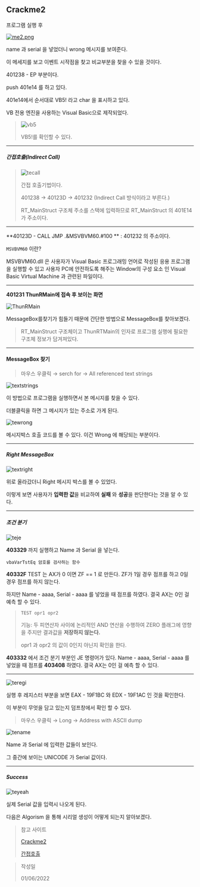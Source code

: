 ## Crackme2

프로그램 실행 후

[![me2.png](https://raw.githubusercontent.com/sosouni14/image_server/main/image_rev/me2.png)](https://postimg.cc/qtXY5vTZ)

name 과 serial 을 넣었더니 wrong 메시지를 보여준다.

이 메세지를 보고 이벤트 시작점을 찾고 비교부분을 찾을 수 있을 것이다.

401238 - EP 부분이다.

push 401e14 를 하고 있다.

401e14에서 순서대로 VB5! 라고 char 을 표시하고 있다.

VB 전용 엔진을 사용하는 Visual Basic으로 제작되었다. 

> ![vb5](https://raw.githubusercontent.com/sosouni14/image_server/main/image_rev/vb5.PNG)
>
> VB5!를 확인할 수 있다.

---

##### 간접호출(Indirect Call)

> ![tecall](https://raw.githubusercontent.com/sosouni14/image_server/main/image_rev/tecall.PNG)
>
> 간접 호출기법이다.
>
> 401238 → 40123D → 401232 (Indirect Call 방식이라고 부른다.)
>
> RT_MainStruct 구조체 주소를 스택에 입력하므로  RT_MainStruct 의 401E14가 주소이다.

---

**40123D - CALL JMP .&MSVBVM60.#100 ** : 401232 의 주소이다.

`MSVBVM60` 이란?

MSVBVM60.dll 은 사용자가 Visual Basic 프로그래밍 언어로 작성된 응용 프로그램을 실행할 수 있고 사용자 PC에 안전하도록 해주는 Window의 구성 요소 인 Visual Basic Virtual Machine 과 관련된 파일이다.

---

**401231 ThunRMain에 접속 후 보이는 화면**

![ThunRMain](https://raw.githubusercontent.com/sosouni14/image_server/main/image_rev/image-20220103170618158.png)

MessageBox를찾기가 힘들기 때문에 간단한 방법으로 MessageBox를 찾아보겠다.

> RT_MainStruct 구조체이고 ThunRTMain의 인자로 프로그램 실행에 필요한 구조체 정보가 담겨져있다.

---



#### MessageBox 찾기

> 마우스 우클릭 → serch for → All referenced text strings



![textstrings](https://raw.githubusercontent.com/sosouni14/image_server/main/image_rev/textstrings.PNG)

이 방법으로 프로그램을 실행하면서 본 메시지를 찾을 수 있다.

더블클릭을 하면 그 메시지가 있는 주소로 가게 된다.

![tewrong](https://raw.githubusercontent.com/sosouni14/image_server/main/image_rev/tewrong.PNG)

메시지박스 호출 코드를 볼 수 있다. 이건 Wrong 에 해당되는 부분이다. 

---

##### Right MessageBox

![textright](https://raw.githubusercontent.com/sosouni14/image_server/main/image_rev/textright.PNG)

위로 올라갔더니 Right 메시지 박스를 볼 수 있었다.

이렇게 보면 사용자가 **입력한 값**을 비교하여 **실패** 와 **성공**을 판단한다는 것을 알 수 있다.

---

##### 조건 분기

![teje](https://raw.githubusercontent.com/sosouni14/image_server/main/image_rev/teje.PNG)

**403329** 까지 실행하고 Name 과 Serial 을 넣는다. 

`vbaVarTstEq 암호를 검사하는 함수`

**40332F** TEST 는 AX가 0 이면 ZF == 1 로 만든다. ZF가 1일 경우 점프를 하고 0일 경우 점프를 하지 않는다. 

하지만 Name - aaaa, Serial - aaaa 를 넣었을 때 점프를 하였다. 결국 AX는 0인 걸 예측 할 수 있다.

> `TEST opr1 opr2`
>
> 기능: 두 피연산자 사이에 논리적인 AND 연산을 수행하여 ZERO 플래그에 영향을 주지만 결과값을 **저장하지 않는다.**
>
> opr1 과 opr2 의 값이 0인지 아닌지 확인을 한다.

**403332** 에서 조건 분기 부분인 JE 명령어가 있다.  Name - aaaa, Serial - aaaa 를 넣었을 때 점프를 **403408** 하였다. 결국 AX는 0인 걸 예측 할 수 있다.

---

![teregi](https://raw.githubusercontent.com/sosouni14/image_server/main/image_rev/teregi.PNG)

실행 후 레지스터 부분을 보면 EAX - 19F1BC 와 EDX - 19F1AC 인 것을 확인한다.

이 부분이 무엇을 담고 있는지 덤프창에서 확인 할 수 있다.

> 마우스 우클릭 → Long → Address with ASCII dump

![tename](https://raw.githubusercontent.com/sosouni14/image_server/main/image_rev/tename.PNG)

Name 과 Serial 에 입력한 값들이 보인다.

그 중간에 보이는 UNICODE 가 Serial 값이다.

---

##### Success

![teyeah](https://raw.githubusercontent.com/sosouni14/image_server/main/image_rev/teyeah.PNG)

실제 Serial 값을 입력시 나오게 된다.

다음은 Algorism 을 통해 시리얼 생성이 어떻게 되는지 알아보겠다.



> 참고 사이트
>
> [Crackme2](https://blog.naver.com/hungjaksm/40201288214)
>
> [간접호출](https://mm0ck3r.blog/46)



> 작성일
>
> 01/06/2022
